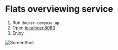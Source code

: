 # Flats overviewing service
1. Run `docker-compose up`
2. Open [localhost:8080](http://localhost:8080)
3. Enjoy
   
![ScreenShot](./docs/site.png)